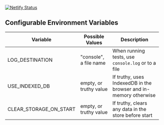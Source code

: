 [![Netlify Status](https://api.netlify.com/api/v1/badges/fe975674-cea9-44ed-b9f4-685c03d9f17c/deploy-status)](https://app.netlify.com/sites/xstate-wallet/deploys)

## Configurable Environment Variables
| Variable               | Possible Values        | Description                                                      |
|------------------------|------------------------|------------------------------------------------------------------|
| LOG_DESTINATION        | "console", a file name | When running tests, use `console.log` or to a file               |
| USE_INDEXED_DB         | empty, or truthy value | If truthy, uses IndexedDB in the browser and in-memory otherwise |
| CLEAR_STORAGE_ON_START | empty, or truthy value | If truthy, clears any data in the store before start             |